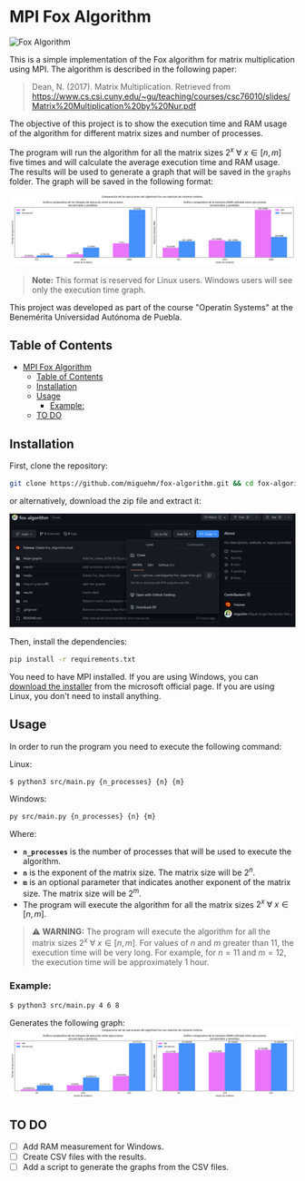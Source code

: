 # MPI Fox Algorithm
![Fox Algorithm](media\Fox_Algorithm_ManimCE_v0.18.0.gif "Fox Algorithm")

This is a simple implementation of the Fox algorithm for matrix multiplication using MPI. The algorithm is described in the following paper:
> Dean, N. (2017). Matrix Multiplication. Retrieved from https://www.cs.csi.cuny.edu/~gu/teaching/courses/csc76010/slides/Matrix%20Multiplication%20by%20Nur.pdf

The objective of this project is to show the execution time and RAM usage of the algorithm for different matrix sizes and number of processes. 

The program will run the algorithm for all the matrix sizes $2^x\ \forall\ x \in [n, m]$ five times and will calculate the average execution time and RAM usage. The results will be used to generate a graph that will be saved in the `graphs` folder. The graph will be saved in the following format:

![Graph](graph/../graphs/felamar/LAPTOP/512-2048_Linux/fox_enteros_512-2048.png "Graph")
> **Note:** This format is reserved for Linux users. Windows users will see only the execution time graph.

This project was developed as part of the course "Operatin Systems" at the Benemérita Universidad Autónoma de Puebla.

## Table of Contents

- [MPI Fox Algorithm](#mpi-fox-algorithm)
  - [Table of Contents](#table-of-contents)
  - [Installation](#installation)
  - [Usage](#usage)
    - [Example:](#example)
  - [TO DO](#to-do)


## Installation

First, clone the repository:

```bash
git clone https://github.com/miguehm/fox-algorithm.git && cd fox-algorithm
```
or alternatively, download the zip file and extract it:

![Download zip](media\zip_download.png "Download zip")
<!-- [![Download fox-algorithm](https://img.shields.io/github/v/release/miguehm/fox-algorithm?include_prereleases&label=Download&logo=github)] -->

Then, install the dependencies:

```bash
pip install -r requirements.txt
```

You need to have MPI installed. If you are using Windows, you can [download the installer](https://www.microsoft.com/en-us/download/details.aspx?id=57467) from the microsoft official page. If you are using Linux, you don't need to install anything.

## Usage

In order to run the program you need to execute the following command:

Linux:
```bash
$ python3 src/main.py {n_processes} {n} {m}
```


Windows:
```bash
py src/main.py {n_processes} {n} {m} 
```

Where:
- **`n_processes`** is the number of processes that will be used to execute the algorithm.
- **`n`** is the exponent of the matrix size. The matrix size will be $2^n$.
- **`m`** is an optional parameter that indicates another exponent of the matrix size. The matrix size will be $2^m$.
- The program will execute the algorithm for all the matrix sizes $2^x\ \forall\ x \in [n, m]$.

> :warning: **WARNING:** The program will execute the algorithm for all the matrix sizes $2^x\ \forall\ x \in [n, m]$. For values of $n$ and $m$ greater than 11, the execution time will be very long. For example, for $n=11$ and $m=12$, the execution time will be approximately 1 hour. 

### Example:
```bash
$ python3 src/main.py 4 6 8
```
Generates the following graph:
![Output](graphs/felamar/LAPTOP/64-256_Linux/fox_enteros_64-256.png "Output")

## TO DO
- [ ] Add RAM measurement for Windows.
- [ ] Create CSV files with the results.
- [ ] Add a script to generate the graphs from the CSV files.
